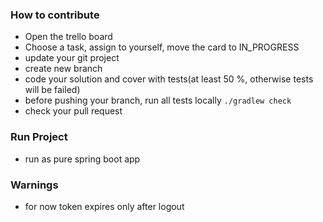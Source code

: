 ### How to contribute
   * Open the trello board
   * Choose a task, assign to yourself, move the card to IN_PROGRESS
   * update your git project
   * create new branch <task-name>
   * code your solution and cover with tests(at least 50 %, otherwise tests will be failed)
   * before pushing your branch, run all tests locally `./gradlew check`
   * check your pull request
   
### Run Project
  * run as pure spring boot app

### Warnings
  * for now token expires only after logout

